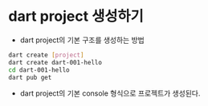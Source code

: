 # dart project 생성하기

- dart project의 기본 구조를 생성하는 방법

```bash
dart create [project]
dart create dart-001-hello
cd dart-001-hello
dart pub get
```

- dart project의 기본 console 형식으로 프로젝트가 생성된다.
